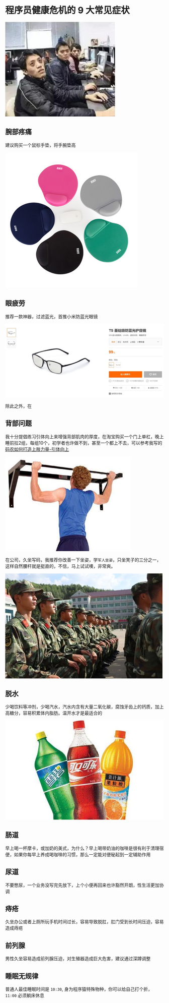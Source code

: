 # 程序员健康危机的 9 大常见症状

![封面](../img/weak.jpg)


## 腕部疼痛

建议购买一个鼠标手垫，将手腕垫高

![鼠标手垫](../img/handweak.jpg)

## 眼疲劳

推荐一款神器，过滤蓝光，首推小米防蓝光眼镜

![小米防蓝光](../img/glasses.jpg)

除此之外，在

## 背部问题

我十分提倡练习引体向上来增强背部肌肉的厚度，在淘宝购买一个门上单杠，晚上睡前拉2组，每组10个，初学者也许做不到，甚至一个都上不去，可以参考我写的 [码农如何打造上肢力量-引体向上]()

![引体向上](../img/yinti.jpg)

在公司，久坐写码，我推荐你改善一下坐姿，学`军人坐姿`，只坐凳子的三分之一，这样自然腰杆就是挺直的，不信，马上试试噢，非常爽。

![军人坐姿](../img/army.jpg)

## 脱水

少喝饮料等冲剂，少喝汽水，汽水内含有大量二氧化碳，腐蚀牙齿上的钙质，加上高糖分，容易积累体内脂肪。温开水才是最适合的

![饮料](../img/timg.jpg)

## 肠道

早上喝一杯摩卡，或加奶的美式，为什么？早上喝带奶油的咖啡是很有利于清理宿便，如果你每早上养成喝咖啡的习惯，那么一定能对便秘起到一定辅助作用

## 尿道

不要憋尿，一个业务没写完先放下，上个小便再回来也许豁然开朗，性生活更加协调

## 痔疮

久坐办公或者上厕所玩手机时间过长，容易导致脱肛，肛门受到长时间压迫，容易造成痔疮

## 前列腺

男性久坐容易造成前列腺压迫，对生殖器造成巨大危害，建议通过深蹲调整

## 睡眠无规律

普通人最佳睡眠时间是 `10:30`, 身为程序猿特殊物种，你可以给自己打个折， `11:00` 必须躺床休息

